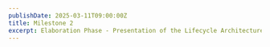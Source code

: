```yaml
---
publishDate: 2025-03-11T09:00:00Z
title: Milestone 2
excerpt: Elaboration Phase - Presentation of the Lifecycle Architecture.
---
```

